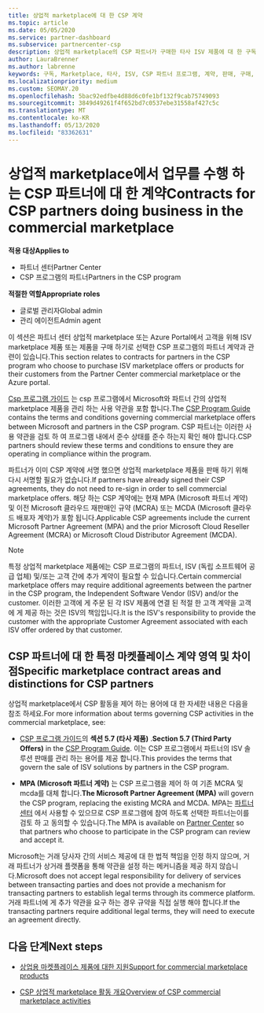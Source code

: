 ```yaml
---
title: 상업적 marketplace에 대 한 CSP 계약
ms.topic: article
ms.date: 05/05/2020
ms.service: partner-dashboard
ms.subservice: partnercenter-csp
description: 상업적 marketplace의 CSP 파트너가 구매한 타사 ISV 제품에 대 한 구독에 대 한 약관, 조건 및 계약에 대해 알아봅니다.
author: LauraBrenner
ms.author: labrenne
keywords: 구독, Marketplace, 타사, ISV, CSP 파트너 프로그램, 계약, 판매, 구매,
ms.localizationpriority: medium
ms.custom: SEOMAY.20
ms.openlocfilehash: 5bac92edfbe4d88d6c0fe1bf132f9cab75749093
ms.sourcegitcommit: 3849d49261f4f652bd7c0537ebe31558af427c5c
ms.translationtype: MT
ms.contentlocale: ko-KR
ms.lasthandoff: 05/13/2020
ms.locfileid: "83362631"
---
```

# <a name="contracts-for-csp-partners-doing-business-in-the-commercial-marketplace"></a><span data-ttu-id="547db-104">상업적 marketplace에서 업무를 수행 하는 CSP 파트너에 대 한 계약</span><span class="sxs-lookup"><span data-stu-id="547db-104">Contracts for CSP partners doing business in the commercial marketplace</span></span>

<span data-ttu-id="547db-105">**적용 대상**</span><span class="sxs-lookup"><span data-stu-id="547db-105">**Applies to**</span></span>

- <span data-ttu-id="547db-106">파트너 센터</span><span class="sxs-lookup"><span data-stu-id="547db-106">Partner Center</span></span>
- <span data-ttu-id="547db-107">CSP 프로그램의 파트너</span><span class="sxs-lookup"><span data-stu-id="547db-107">Partners in the CSP program</span></span>

<span data-ttu-id="547db-108">**적절한 역할**</span><span class="sxs-lookup"><span data-stu-id="547db-108">**Appropriate roles**</span></span>

- <span data-ttu-id="547db-109">글로벌 관리자</span><span class="sxs-lookup"><span data-stu-id="547db-109">Global admin</span></span>
- <span data-ttu-id="547db-110">관리 에이전트</span><span class="sxs-lookup"><span data-stu-id="547db-110">Admin agent</span></span>

<span data-ttu-id="547db-111">이 섹션은 파트너 센터 상업적 marketplace 또는 Azure Portal에서 고객을 위해 ISV marketplace 제품 또는 제품을 구매 하기로 선택한 CSP 프로그램의 파트너 계약과 관련이 있습니다.</span><span class="sxs-lookup"><span data-stu-id="547db-111">This section relates to contracts for partners in the CSP program who choose to purchase ISV marketplace offers or products for their customers from the Partner Center commercial marketplace or the Azure portal.</span></span>

<span data-ttu-id="547db-112">[Csp 프로그램 가이드](https://go.microsoft.com/fwlink/p/?LinkId=617100) 는 csp 프로그램에서 Microsoft와 파트너 간의 상업적 marketplace 제품을 관리 하는 사용 약관을 포함 합니다.</span><span class="sxs-lookup"><span data-stu-id="547db-112">The [CSP Program Guide](https://go.microsoft.com/fwlink/p/?LinkId=617100) contains the terms and conditions governing commercial marketplace offers between Microsoft and partners in the CSP program.</span></span> <span data-ttu-id="547db-113">CSP 파트너는 이러한 사용 약관을 검토 하 여 프로그램 내에서 준수 상태를 준수 하는지 확인 해야 합니다.</span><span class="sxs-lookup"><span data-stu-id="547db-113">CSP partners should review these terms and conditions to ensure they are operating in compliance within the program.</span></span>  

<span data-ttu-id="547db-114">파트너가 이미 CSP 계약에 서명 했으면 상업적 marketplace 제품을 판매 하기 위해 다시 서명할 필요가 없습니다.</span><span class="sxs-lookup"><span data-stu-id="547db-114">If partners have already signed their CSP agreements, they do not need to re-sign in order to sell commercial marketplace offers.</span></span> <span data-ttu-id="547db-115">해당 하는 CSP 계약에는 현재 MPA (Microsoft 파트너 계약) 및 이전 Microsoft 클라우드 재판매인 규약 (MCRA) 또는 MCDA (Microsoft 클라우드 배포자 계약)가 포함 됩니다.</span><span class="sxs-lookup"><span data-stu-id="547db-115">Applicable CSP agreements include the current Microsoft Partner Agreement (MPA) and the prior Microsoft Cloud Reseller Agreement (MCRA) or Microsoft Cloud Distributor Agreement (MCDA).</span></span>

>[!NOTE]
> <span data-ttu-id="547db-116">특정 상업적 marketplace 제품에는 CSP 프로그램의 파트너, ISV (독립 소프트웨어 공급 업체) 및/또는 고객 간에 추가 계약이 필요할 수 있습니다.</span><span class="sxs-lookup"><span data-stu-id="547db-116">Certain commercial marketplace offers may require additional agreements between the partner in the CSP program, the Independent Software Vendor (ISV) and/or the customer.</span></span> <span data-ttu-id="547db-117">이러한 고객에 게 주문 된 각 ISV 제품에 연결 된 적절 한 고객 계약을 고객에 게 제공 하는 것은 ISV의 책임입니다.</span><span class="sxs-lookup"><span data-stu-id="547db-117">It is the ISV's responsibility to provide the customer with the appropriate Customer Agreement associated with each ISV offer ordered by that customer.</span></span>

## <a name="specific-marketplace-contract-areas-and-distinctions-for-csp-partners"></a><span data-ttu-id="547db-118">CSP 파트너에 대 한 특정 마켓플레이스 계약 영역 및 차이점</span><span class="sxs-lookup"><span data-stu-id="547db-118">Specific marketplace contract areas and distinctions for CSP partners</span></span>

<span data-ttu-id="547db-119">상업적 marketplace에서 CSP 활동을 제어 하는 용어에 대 한 자세한 내용은 다음을 참조 하세요.</span><span class="sxs-lookup"><span data-stu-id="547db-119">For more information about terms governing CSP activities in the commercial marketplace, see:</span></span>

- <span data-ttu-id="547db-120">[CSP 프로그램 가이드](https://go.microsoft.com/fwlink/p/?LinkId=617100)의 **섹션 5.7 (타사 제품)** .</span><span class="sxs-lookup"><span data-stu-id="547db-120">**Section 5.7 (Third Party Offers)** in the [CSP Program Guide](https://go.microsoft.com/fwlink/p/?LinkId=617100).</span></span> <span data-ttu-id="547db-121">이는 CSP 프로그램에서 파트너의 ISV 솔루션 판매를 관리 하는 용어를 제공 합니다.</span><span class="sxs-lookup"><span data-stu-id="547db-121">This provides the terms that govern the sale of ISV solutions by partners in the CSP program.</span></span>

- <span data-ttu-id="547db-122">**MPA (Microsoft 파트너 계약)** 는 CSP 프로그램을 제어 하 여 기존 MCRA 및 mcda를 대체 합니다.</span><span class="sxs-lookup"><span data-stu-id="547db-122">**The Microsoft Partner Agreement (MPA)** will govern the CSP program, replacing the existing MCRA and MCDA.</span></span> <span data-ttu-id="547db-123">MPA는 [파트너 센터](https://partner.microsoft.com/pcv/dashboard/overview) 에서 사용할 수 있으므로 CSP 프로그램에 참여 하도록 선택한 파트너는이를 검토 하 고 동의할 수 있습니다.</span><span class="sxs-lookup"><span data-stu-id="547db-123">The MPA is available on [Partner Center](https://partner.microsoft.com/pcv/dashboard/overview) so that partners who choose to participate in the CSP program can review and accept it.</span></span>
  
<span data-ttu-id="547db-124">Microsoft는 거래 당사자 간의 서비스 제공에 대 한 법적 책임을 인정 하지 않으며, 거래 파트너가 상거래 플랫폼을 통해 약관을 설정 하는 메커니즘을 제공 하지 않습니다.</span><span class="sxs-lookup"><span data-stu-id="547db-124">Microsoft does not accept legal responsibility for delivery of services between transacting parties and does not provide a mechanism for transacting partners to establish legal terms through its commerce platform.</span></span> <span data-ttu-id="547db-125">거래 파트너에 게 추가 약관을 요구 하는 경우 규약을 직접 실행 해야 합니다.</span><span class="sxs-lookup"><span data-stu-id="547db-125">If the transacting partners require additional legal terms, they will need to execute an agreement directly.</span></span>

## <a name="next-steps"></a><span data-ttu-id="547db-126">다음 단계</span><span class="sxs-lookup"><span data-stu-id="547db-126">Next steps</span></span>

- [<span data-ttu-id="547db-127">상업용 마켓플레이스 제품에 대한 지원</span><span class="sxs-lookup"><span data-stu-id="547db-127">Support for commercial marketplace products</span></span>](csp-commercial-marketplace-support.md)

- [<span data-ttu-id="547db-128">CSP 상업적 marketplace 활동 개요</span><span class="sxs-lookup"><span data-stu-id="547db-128">Overview of CSP commercial marketplace activities</span></span>](csp-commercial-marketplace-overview.md)
